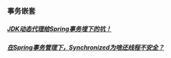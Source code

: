 ### 事务嵌套
##### [JDK动态代理给Spring事务埋下的坑！][1]
##### [在Spring事务管理下，Synchronized为啥还线程不安全？][2]
[1]:https://www.cnblogs.com/jiuya/p/9951048.html
[2]:https://mp.weixin.qq.com/s/iy98QQVGNKTWTJqClwVLcw